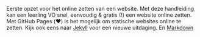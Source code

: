 Eerste opzet voor het online zetten van een website. Met deze handleiding kan een leerling VO snel, eenvoudig & gratis (!) een website online zetten. Met GitHub Pages (❤️) is het mogelijk om statische websites online te zetten. Kijk ook eens naar [Jekyll](https://jekyllrb.com/) voor een nieuwe uitdaging. En [Markdown](https://github.com/adam-p/markdown-here/wiki/Markdown-Cheatsheet#links) 
